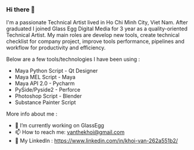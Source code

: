 ### Hi there 👋
I'm a passionate Technical Artist lived in Ho Chi Minh City, Viet Nam. After graduated I joined Glass Egg Digital Media for 3 year as a quality-oriented Technical Artist. My main roles are develop new tools, create technical checklist for company project, improve tools performance, pipelines and workflow for productivity and efficiency.

Below are a few tools/technologies I have been using :

- Maya Python Script              - Qt Designer     
- Maya MEL Script                 - Maya
- Maya API 2.0                    - Pycharm
- PySide/Pyside2                  - Perforce
- Photoshop Script                - Blender
- Substance Painter Script       

More info about me :
- 🔭 I’m currently working on GlassEgg
- 📫 How to reach me: vanthekhoi@gmail.com
- 💬 My LinkedIn : https://www.linkedin.com/in/khoi-van-262a551b2/
<!--
**VanTheKhoi/VanTheKhoi** is a ✨ _special_ ✨ repository because its `README.md` (this file) appears on your GitHub profile.

Here are some ideas to get you started:

- 🔭 I’m currently working on ...
- 🌱 I’m currently learning ...
- 👯 I’m looking to collaborate on ...
- 🤔 I’m looking for help with ...
- 💬 Ask me about ...
- 📫 How to reach me: ...
- 😄 Pronouns: ...
- ⚡ Fun fact: ...
-->
